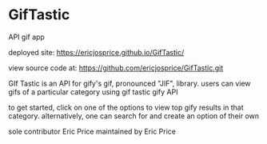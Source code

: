 # GifTastic
API gif app


deployed site: https://ericjosprice.github.io/GifTastic/

view source code at: https://github.com/ericjosprice/GifTastic.git

GIf Tastic is an API for gify's gif, pronounced "JIF", library. users can view gifs of a particular category using gif tastic
gify API

to get started, click on one of the options to view top gify results in that category. alternatively, one can search for and create an option of their own

sole contributor Eric Price
maintained by Eric Price
